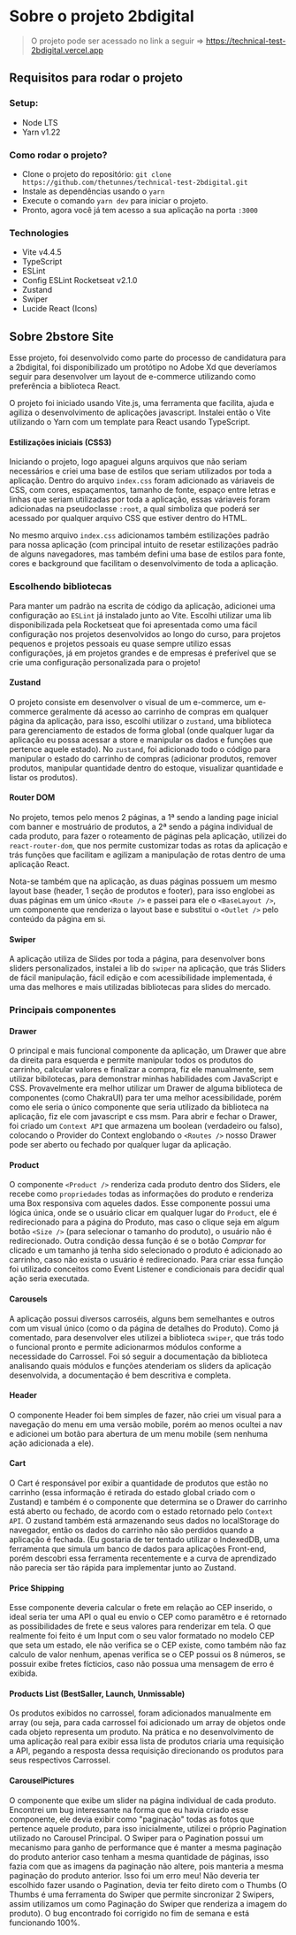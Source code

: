 # Sobre o projeto 2bdigital

> O projeto pode ser acessado no link a seguir => https://technical-test-2bdigital.vercel.app

## Requisitos para rodar o projeto

  ### Setup:
  * Node LTS
  * Yarn v1.22
  
  ### Como rodar o projeto?
  * Clone o projeto do repositório: ```git clone https://github.com/thetunnes/technical-test-2bdigital.git```
  * Instale as dependências usando o ``yarn``
  * Execute o comando `yarn dev` para iniciar o projeto.
  * Pronto, agora você já tem acesso a sua aplicação na porta `:3000`

  ### Technologies
  * Vite v4.4.5
  * TypeScript
  * ESLint
  * Config ESLint Rocketseat v2.1.0
  * Zustand
  * Swiper
  * Lucide React (Icons)

## Sobre 2bstore Site

  Esse projeto, foi desenvolvido como parte do processo de candidatura para a 2bdigital, foi disponibilizado um protótipo no Adobe Xd que deveríamos seguir para desenvolver
  um layout de e-commerce utilizando como preferência a biblioteca React.

  O projeto foi iniciado usando Vite.js, uma ferramenta que facilita, ajuda e agiliza o desenvolvimento de aplicações javascript. Instalei então o Vite utilizando o Yarn
  com um template para React usando TypeScript.
  
  #### Estilizações iniciais (CSS3)
  Iniciando o projeto, logo apaguei alguns arquivos que não seriam necessários e criei uma base de estilos que seriam utilizados por toda a aplicação. 
  Dentro do arquivo `index.css` foram adicionado as váriaveis de CSS, com cores, espaçamentos, tamanho de fonte, espaço entre letras e linhas que seriam utilizadas 
  por toda a aplicação, essas váriaveis foram adicionadas na pseudoclasse `:root`, a qual simboliza que poderá ser acessado por qualquer arquivo CSS que estiver dentro do HTML.
  
  No mesmo arquivo `index.css` adicionamos também estilizações padrão para nossa aplicação 
  (com principal intuito de resetar estilizações padrão de alguns navegadores, mas também defini uma base de estilos para fonte, 
  cores e background que facilitam o desenvolvimento de toda a aplicação.

### Escolhendo bibliotecas
Para manter um padrão na escrita de código da aplicação, adicionei uma configuração ao `ESLint` já instalado junto ao Vite. Escolhi utilizar uma lib disponibilizada pela
Rocketseat que foi apresentada como uma fácil configuração nos projetos desenvolvidos ao longo do curso, para projetos pequenos e projetos pessoais eu quase sempre utilizo
essas configurações, já em projetos grandes e de empresas é preferível que se crie uma configuração personalizada para o projeto!

#### Zustand
O projeto consiste em desenvolver o visual de um e-commerce, um e-commerce geralmente dá acesso ao carrinho de compras em qualquer página da aplicação,
para isso, escolhi utilizar o `zustand`, uma biblioteca para gerenciamento de estados de forma global (onde qualquer lugar da aplicação eu possa acessar a store e manipular
os dados e funções que pertence aquele estado). No `zustand`, foi adicionado todo o código para manipular o estado do carrinho de compras (adicionar produtos, remover produtos, manipular quantidade dentro do estoque, visualizar quantidade e listar os produtos).

#### Router DOM
No projeto, temos pelo menos 2 páginas, a  1ª sendo a landing page inicial com banner e mostruário de produtos, a 2ª sendo a página individual de cada produto,
para fazer o roteamento de páginas pela aplicação, utilizei do `react-router-dom`, que nos permite customizar todas as rotas da aplicação e trás funções que facilitam e agilizam
a manipulação de rotas dentro de uma aplicação React.

Nota-se também que na aplicação, as duas páginas possuem um mesmo layout base (header, 1 seção de produtos e footer), para isso englobei as duas páginas em um único `<Route />`
e passei para ele o `<BaseLayout />`, um componente que renderiza o layout base e substitui o `<Outlet />` pelo conteúdo da página em si.

#### Swiper
A aplicação utiliza de Slides por toda a página, para desenvolver bons sliders personalizados, instalei a lib do `swiper` na aplicação, que trás Sliders de fácil manipulação, fácil
edição e com acessibilidade implementada, é uma das melhores e mais utilizadas bibliotecas para slides do mercado.



### Principais componentes

#### Drawer
O principal e mais funcional componente da aplicação, um Drawer que abre da direita para esquerda e permite manipular todos os produtos do carrinho, calcular valores e finalizar a compra, fiz ele manualmente, sem utilizar bibilotecas, para demonstrar minhas habilidades com JavaScript e CSS. Provavelmente era melhor utilizar um Drawer de alguma biblioteca
de componentes (como ChakraUI) para ter uma melhor acessibilidade, porém como ele seria o único componente que seria utilizado da biblioteca na aplicação, fiz ele com javascript e css msm. Para abrir e fechar o Drawer, foi criado um `Context API` que armazena um boolean (verdadeiro ou falso), colocando o Provider do Context englobando o `<Routes />` nosso Drawer pode ser aberto ou fechado por qualquer lugar da aplicação.

#### Product
O componente `<Product />` renderiza cada produto dentro dos Sliders, ele recebe como `propriedades` todas as informações do produto e renderiza uma Box responsiva com aqueles dados. Esse componente possui uma lógica única, onde se o usuário clicar em qualquer lugar do `Product`, ele é redirecionado para a página do Produto, mas caso o clique seja em algum botão `<Size />` (para selecionar o tamanho do produto), o usuário não é redirecionado. Outra condição dessa função é se o botão _Comprar_ for clicado e um tamanho já tenha sido selecionado o produto é adicionado ao carrinho, caso não exista o usuário é redirecionado. 
Para criar essa função foi utilizado conceitos como Event Listener e condicionais para decidir qual ação seria executada.

#### Carousels
A aplicação possui diversos carroséis, alguns bem semelhantes e outros com um visual único (como o da página de detalhes do Produto). Como já comentado, para desenvolver eles utilizei a biblioteca `swiper`, que trás todo o funcional pronto e permite adicionarmos módulos conforme a necessidade do Carrossel. Foi só seguir a documentação da biblioteca analisando quais módulos e funções atenderiam os sliders da aplicação desenvolvida, a documentação é bem descritiva e completa.

#### Header
O componente Header foi bem simples de fazer, não criei um visual para a navegação do menu em uma versão mobile, porém ao menos ocultei a nav e adicionei um botão para abertura de um menu mobile (sem nenhuma ação adicionada a ele).

#### Cart
O Cart é responsável por exibir a quantidade de produtos que estão no carrinho (essa informação é retirada do estado global criado com o Zustand) e também é o componente que determina se o Drawer do carrinho está aberto ou fechado, de acordo com o estado retornado pelo `Context API`. O zustand também está armazenando seus dados no localStorage do navegador, então os dados do carrinho não são perdidos quando a aplicação é fechada. (Eu gostaria de ter tentado utilizar o IndexedDB, uma ferramenta que simula um banco de dados para aplicações Front-end, porém descobri essa ferramenta recentemente e a curva de aprendizado não parecia ser tão rápida para implementar junto ao Zustand.


#### Price Shipping
Esse componente deveria calcular o frete em relação ao CEP inserido, o ideal seria ter uma API o qual eu envio o CEP como paramêtro e é retornado as possibilidades de frete e seus valores para renderizar em tela. O que realmente foi feito é um Input com o seu valor formatado no modelo CEP que seta um estado, ele não verifica se o CEP existe, como também não faz calculo de valor nenhum, apenas verifica se o CEP possui os 8 números, se possuir exibe fretes fícticios, caso não possua uma mensagem de erro é exibida.

#### Products List (BestSaller, Launch, Unmissable)
Os produtos exibidos no carrossel, foram adicionados manualmente em array (ou seja, para cada carrossel foi adicionado um array de objetos onde cada objeto representa um produto. Na prática e no desenvolvimento de uma aplicação real para exibir essa lista de produtos criaria uma requisição a API, pegando a resposta dessa requisição direcionando os produtos para seus respectivos Carrossel.


#### CarouselPictures
O componente que exibe um slider na página individual de cada produto. Encontrei um bug interessante na forma que eu havia criado esse componente, ele devia exibir como "paginação" todas as fotos que pertence aquele produto, para isso inicialmente, utilizei o próprio Pagination utilizado no Carousel Principal. O Swiper para o Pagination possui um mecanismo para ganho de performance que é manter a mesma paginação do produto anterior caso tenham a mesma quantidade de páginas, isso fazia com que as imagens da paginação não altere, pois manteria a mesma paginação do produto anterior. 
Isso foi um erro meu! Não deveria ter escolhido fazer usando o Pagination, devia ter feito direto com o Thumbs (O Thumbs é uma ferramenta do Swiper que permite sincronizar 2 Swipers, assim utilizamos um como Paginação do Swiper que renderiza a imagem do produto).
O bug encontrado foi corrigido no fim de semana e está funcionando 100%.
